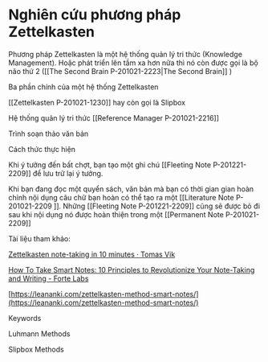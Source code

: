 # Nghiên cứu phương pháp Zettelkasten

Phương pháp Zettelkasten là một hệ thống quản lý tri thức (Knowledge Management). Hoặc phát triển lên tầm xa hơn nữa thì nó còn được gọi là bộ não thứ 2 ([[The Second Brain P-201021-2223|The Second Brain]] )

Ba phần chính của một hệ thống Zettelkasten

[[Zettelkasten P-201021-1230]] hay còn gọi là Slipbox

Hệ thống quản lý tri thức [[Reference Manager P-201021-2216]] 

Trình soạn thảo văn bản

Cách thức thực hiện

Khi ý tưởng đến bất chợt, bạn tạo một ghi chú [[Fleeting Note P-201221-2209]] để lưu trữ lại ý tưởng.

Khi bạn đang đọc một quyển sách, văn bản mà bạn có thời gian gian hoàn chỉnh nội dụng câu chữ bạn hoàn có thể tạo ra một [[Literature Note P-201021-2209 ]]. Những [[Fleeting Note P-201221-2209]] cũng sẽ được bỏ đi sau khi nội dụng nó được hoàn thiện trong một [[Permanent Note P-201021-2209]] 

Tài liệu tham khảo:

[Zettelkasten note-taking in 10 minutes · Tomas Vik](https://blog.viktomas.com/posts/slip-box/)

[How To Take Smart Notes: 10 Principles to Revolutionize Your Note-Taking and Writing - Forte Labs](https://fortelabs.co/blog/how-to-take-smart-notes/) 

[https://leananki.com/zettelkasten-method-smart-notes/](https://leananki.com/zettelkasten-method-smart-notes/)

Keywords

Luhmann Methods

Slipbox Methods